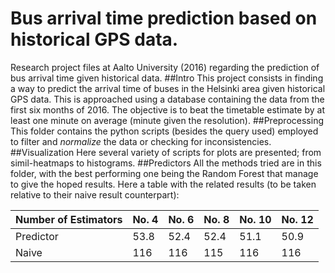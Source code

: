 # Bus arrival time prediction based on historical GPS data.
Research project files at Aalto University (2016) regarding the prediction of bus arrival time given historical data.
##Intro
This project consists in finding a way to predict the arrival time of buses in the Helsinki area given historical GPS data.
This is approached using a database containing the data from the first six months of 2016. 
The objective is to beat the timetable estimate by at least one minute on average (minute given the resolution).
##Preprocessing
This folder contains the python scripts (besides the query used) employed to filter and _normalize_ the data or checking for inconsistencies.
##Visualization
Here several variety of scripts for plots are presented; from simil-heatmaps to histograms.
##Predictors
All the methods tried are in this folder, with the best performing one being the Random Forest that manage to give the hoped results. Here a table with the related results (to be taken relative to their naive result counterpart):


| Number of Estimators | No. 4 | No. 6 | No. 8 | No. 10 | No. 12 |
|----------------------|-------|-------|-------|--------|--------|
| Predictor            | 53.8  | 52.4  | 52.4  | 51.1   | 50.9   |
| Naive                | 116   | 116   | 115   | 116    | 116    |
